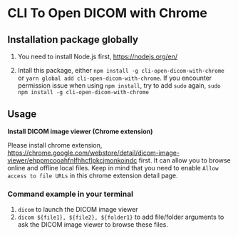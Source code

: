 # CLI To Open DICOM with Chrome

## Installation package globally

1. You need to install Node.js first, https://nodejs.org/en/

2. Intall this package,
   either `npm install -g cli-open-dicom-with-chrome` or `yarn global add cli-open-dicom-with-chrome`.
   If you encounter permission issue when using `npm install`, try to add `sudo` again, `sudo npm install -g cli-open-dicom-with-chrome`

## Usage

**Install DICOM image viewer (Chrome extension)**

Please install chrome extension, https://chrome.google.com/webstore/detail/dicom-image-viewer/ehppmcooahfnlfhhcflpkcjmonkoindc first. It can allow you to browse online and offline local files.
Keep in mind that you need to enable `Allow access to file URLs` in this chrome extension detail page.

### Command example in your terminal

1. `dicom` to launch the DICOM image viewer
2. `dicom ${file1}, ${file2}, ${folder1}` to add file/folder arguments to ask the DICOM image viewer to browse these files.
